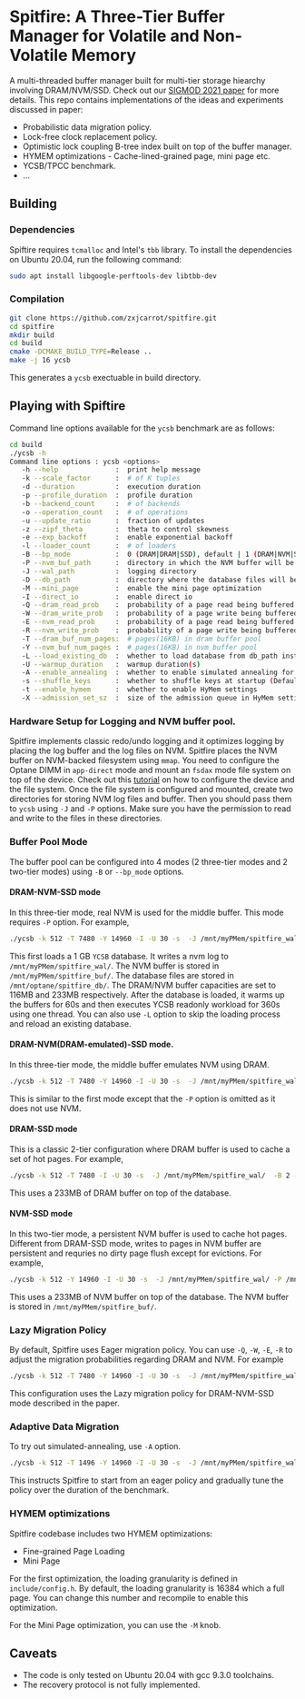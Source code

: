 # Spitfire: A Three-Tier Buffer Manager for Volatile and Non-Volatile Memory

A multi-threaded buffer manager built for multi-tier storage hiearchy involving DRAM/NVM/SSD. Check out our [SIGMOD 2021 paper](https://zxjcarrot.github.io/publication/spitfire/spitfire.pdf) for more details.
This repo contains implementations of the ideas and experiments discussed in paper: 
- Probabilistic data migration policy.
- Lock-free clock replacement policy.
- Optimistic lock coupling B-tree index built on top of the buffer manager.
- HYMEM optimizations - Cache-lined-grained page, mini page etc.
- YCSB/TPCC benchmark.
- ...

## Building

### Dependencies
Spiftire requires `tcmalloc` and Intel's `tbb` library. To install the dependencies on Ubuntu 20.04, run the following command: 
```bash
sudo apt install libgoogle-perftools-dev libtbb-dev
```
### Compilation
```bash
git clone https://github.com/zxjcarrot/spitfire.git
cd spitfire
mkdir build
cd build
cmake -DCMAKE_BUILD_TYPE=Release .. 
make -j 16 ycsb
```
This generates a `ycsb` exectuable in build directory.

## Playing with Spiftire

Command line options available for the `ycsb` benchmark are as follows:
```bash
cd build
./ycsb -h
Command line options : ycsb <options> 
   -h --help              :  print help message 
   -k --scale_factor      :  # of K tuples 
   -d --duration          :  execution duration 
   -p --profile_duration  :  profile duration 
   -b --backend_count     :  # of backends 
   -o --operation_count   :  # of operations 
   -u --update_ratio      :  fraction of updates 
   -z --zipf_theta        :  theta to control skewness 
   -e --exp_backoff       :  enable exponential backoff 
   -l --loader_count      :  # of loaders 
   -B --bp_mode           :  0 (DRAM|DRAM|SSD), default | 1 (DRAM|NVM|SSD) | 2 (DRAM|SSD) | 3 (NVM|SSD) 
   -P --nvm_buf_path      :  directory in which the NVM buffer will be stored
   -J --wal_path          :  logging directory
   -D --db_path           :  directory where the database files will be stored
   -M --mini_page         :  enable the mini page optimization
   -I --direct_io         :  enable direct io
   -Q --dram_read_prob    :  probability of a page read being buffered in DRAM
   -W --dram_write_prob   :  probability of a page write being buffered in DRAM
   -E --nvm_read_prob     :  probability of a page read being buffered in NVM
   -R --nvm_write_prob    :  probability of a page write being buffered in NVM
   -T --dram_buf_num_pages:  # pages(16KB) in dram buffer pool
   -Y --nvm_buf_num_pages :  # pages(16KB) in nvm buffer pool
   -L --load_existing_db  :  whether to load database from db_path instead of generating it from scratch
   -U --warmup_duration   :  warmup duration(s)
   -A --enable_annealing  :  whether to enable simulated annealing for adaptive data migration
   -s --shuffle_keys      :  whether to shuffle keys at startup (Default: fasle)
   -t --enable_hymem      :  whether to enable HyMem settings   
   -X --admission_set_sz  :  size of the admission queue in HyMem settings in percentage of # buffer pages in NVM
```
### Hardware Setup for Logging and NVM buffer pool.
Spitfire implements classic redo/undo logging and it optimizes logging by placing the log buffer and the log files on NVM. Spitfire places the NVM buffer on NVM-backed filesystem using `mmap`. You need to configure the Optane DIMM in `app-direct` mode and mount an `fsdax` mode file system on top of the device. Check out this [tutorial](https://access.redhat.com/documentation/en-us/red_hat_enterprise_linux/7/html/storage_administration_guide/configuring-persistent-memory-for-file-system-direct-access-dax) on how to configure the device and the file system. Once the file system is configured and mounted, create two directories for storing NVM log files and buffer. Then you should pass them to `ycsb` using `-J` and `-P` options. Make sure you have the permission to read and write to the files in these directories.
### Buffer Pool Mode
The buffer pool can be configured into 4 modes (2 three-tier modes and 2 two-tier modes) using `-B` or `--bp_mode` options.
#### DRAM-NVM-SSD mode
In this three-tier mode, real NVM is used for the middle buffer. This mode requires `-P` option. For example,
```bash
./ycsb -k 512 -T 7480 -Y 14960 -I -U 30 -s  -J /mnt/myPMem/spitfire_wal/  -B 1 -D /mnt/optane/spitfire_db/ -P /mnt/myPMem/spitfire_buf/ -u 0 -d 360 -U 60 
```
This first loads a 1 GB `YCSB`  database. It writes a nvm log to `/mnt/myPMem/spitfire_wal/`. The NVM buffer is stored in `/mnt/myPMem/spitfire_buf/`. The database files are stored in `/mnt/optane/spitfire_db/`. The DRAM/NVM buffer capacities are set to 116MB and 233MB respectively. After the database is loaded, it warms up the buffers for 60s and then executes YCSB readonly workload for 360s using one thread. You can also use `-L` option to skip the loading process and reload an existing database.
#### DRAM-NVM(DRAM-emulated)-SSD mode. 
In this three-tier mode, the middle buffer emulates NVM using DRAM.
```bash
./ycsb -k 512 -T 7480 -Y 14960 -I -U 30 -s  -J /mnt/myPMem/spitfire_wal/  -B 0 -D /mnt/optane/spitfire_db/ -u 0 -d 360 -U 60 
```
This is similar to the first mode except that the `-P` option is omitted as it does not use NVM. 
#### DRAM-SSD mode
This is a classic 2-tier configuration where DRAM buffer is used to cache a set of hot pages. For example,
```bash
./ycsb -k 512 -T 7480 -I -U 30 -s  -J /mnt/myPMem/spitfire_wal/  -B 2 -D /mnt/optane/spitfire_db/ -u 0 -d 360 -U 60 
```
This uses a 233MB of DRAM buffer on top of the database. 
#### NVM-SSD mode
In this two-tier mode, a persistent NVM buffer is used to cache hot pages. Different from DRAM-SSD mode, writes to pages in NVM buffer are persistent and requries no dirty page flush except for evictions. For example,
```bash
./ycsb -k 512 -Y 14960 -I -U 30 -s  -J /mnt/myPMem/spitfire_wal/ -P /mnt/myPMem/spitfire_buf/ -B 3 -D /mnt/optane/spitfire_db/ -u 0 -d 360 -U 60 
```
This uses a 233MB of NVM buffer on top of the database. The NVM buffer is stored in `/mnt/myPMem/spitfire_buf/`.

### Lazy Migration Policy
By default, Spitfire uses Eager migration policy. You can use `-Q`, `-W`, `-E`, `-R` to adjust the migration probabilities regarding DRAM and NVM. For example
```bash
./ycsb -k 512 -T 7480 -Y 14960 -I -U 30 -s  -J /mnt/myPMem/spitfire_wal/  -B 1 -D /mnt/optane/spitfire_db/ -P /mnt/myPMem/spitfire_buf/ -u 0 -d 360 -U 60  -Q 0.1 -W 0.1 -E 0.2 -R 1
```
This configuration uses the Lazy migration policy for DRAM-NVM-SSD mode described in the paper. 

### Adaptive Data Migration
To try out simulated-annealing, use `-A` option.
```bash
./ycsb -k 512 -T 1496 -Y 14960 -I -U 30 -s  -J /mnt/myPMem/spitfire_wal/  -B 1 -P /mnt/myPMem/spitfire_nvm_buf -D /mnt/optane/spitfire_db/ -u 0  -d 360 -U 6  -R 1 -A -L
```
This instructs Spitfire to start from an eager policy and gradually tune the policy over the duration of the benchmark.
### HYMEM optimizations
Spitfire codebase includes two HYMEM optimizations:
* Fine-grained Page Loading
* Mini Page

For the first optimization, the loading granularity is defined in `include/config.h`. By default, the loading granularity is 16384 which a full page. You can change this number and recompile to enable this optimization.

For the Mini Page optimization, you can use the `-M` knob.
## Caveats

- The code is only tested on Ubuntu 20.04 with gcc 9.3.0 toolchains.
- The recovery protocol is not fully implemented.